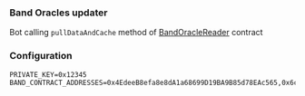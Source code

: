 ### Band Oracles updater

Bot calling `pullDataAndCache` method of [BandOracleReader](https://github.com/ArtemKolodko/band-oracle-reader/tree/main) contract


### Configuration
```shell
PRIVATE_KEY=0x12345
BAND_CONTRACT_ADDRESSES=0x4EdeeB8efa8e8dA1a68699D19BA9B85d78EAc565,0x6cb4f021d163d38766e90534b21a71b2085b61a8,0xf0184d340660cd3ce4944f0c6e1b63c85d78dbcd
```
